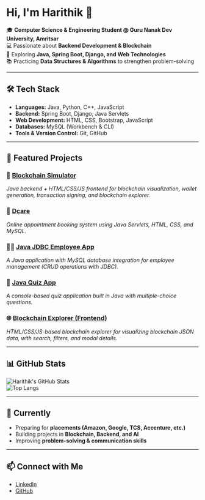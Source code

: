 # Hi, I'm Harithik 👋  

🎓 **Computer Science & Engineering Student @ Guru Nanak Dev University, Amritsar**  
💻 Passionate about **Backend Development & Blockchain**  
🚀 Exploring **Java, Spring Boot, Django, and Web Technologies**  
📚 Practicing **Data Structures & Algorithms** to strengthen problem-solving  

---

## 🛠️ Tech Stack  

- **Languages:** Java, Python, C++, JavaScript  
- **Backend:** Spring Boot, Django, Java Servlets  
- **Web Development:** HTML, CSS, Bootstrap, JavaScript  
- **Databases:** MySQL (Workbench & CLI)  
- **Tools & Version Control:** Git, GitHub  

---

## 📂 Featured Projects  

### 🔗 [Blockchain Simulator](https://github.com/harithik2005/BlockchainSimulator)  
*Java backend + HTML/CSS/JS frontend for blockchain visualization, wallet generation, transaction signing, and blockchain explorer.*  

### 🏥 [Dcare](https://github.com/harithik2005/Dcare)  
*Online appointment booking system using Java Servlets, HTML, CSS, and MySQL.*  

### 👨‍💼 [Java JDBC Employee App](https://github.com/harithik2005/EmployeeApp)  
*A Java application with MySQL database integration for employee management (CRUD operations with JDBC).*  

### 📝 [Java Quiz App](https://github.com/harithik2005/Java-Quiz-App)  
*A console-based quiz application built in Java with multiple-choice questions.*  

### 🌐 [Blockchain Explorer (Frontend)](https://github.com/harithik2005/BlockchainExplorer)  
*HTML/CSS/JS-based blockchain explorer for visualizing blockchain JSON data, with search, filters, and modal details.*  

---

## 📊 GitHub Stats  

![Harithik's GitHub Stats](https://github-readme-stats.vercel.app/api?username=harithik2005&show_icons=true&theme=tokyonight)  
![Top Langs](https://github-readme-stats.vercel.app/api/top-langs/?username=harithik2005&layout=compact&theme=tokyonight)  

---

## 🌱 Currently  

- Preparing for **placements (Amazon, Google, TCS, Accenture, etc.)**  
- Building projects in **Blockchain, Backend, and AI**  
- Improving **problem-solving & communication skills**  

---

## 📫 Connect with Me  

- [LinkedIn](https://www.linkedin.com/in/harithik-sharma/)  
- [GitHub](https://github.com/harithik2005)  
